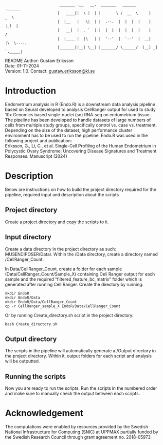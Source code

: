                              _______ .__   __.  _______   ______      .______      
                            |   ____||  \ |  | |       \ /  __  \     |   _  \     
                            |  |__   |   \|  | |  .--.  |  |  |  |    |  |_)  |    
                            |   __|  |  . `  | |  |  |  |  |  |  |    |      /     
                            |  |____ |  |\   | |  '--'  |  `--'  |  __|  |\  \----.
                            |_______||__| \__| |_______/ \______/  (__) _| `._____|
                                                                           

README
Author: Gustaw Eriksson  
Date: 01-11-2024  
Version: 1.0. 
Contact: gustaw.eriksson@ki.se  

# Introduction
Endometrium analysis in R (Endo.R) is a downstream data analysis pipeline based on Seurat developed to analysis CellRanger output for used to study 10x Genomics based single-nuclei (sn) RNA-seq on endometrium tissue. The pipeline has been developed to handle datasets of large numbers of cells from multiple study groups, specifically control vs. case vs. treatment. Depending on the size of the dataset, high performance cluster environment has to be used to run the pipeline. Endo.R was used in the following project and publication:  
Eriksson, G., Li, C., et al. Single-Cell Profiling of the Human Endometrium in Polycystic Ovary Syndrome: Uncovering Disease Signatures and Treatment Responses. Manuscript (2024)

# Description
Below are instructions on how to build the project directory required for the pipeline, required input and description about the scripts

## Project directory
Create a project directory and copy the scripts to it.

## Input directory
Create a data directory in the project directory as such: MUSENDIPOSER/Data/. Within the /Data directory, create a directory named /CellRanger_Count.  

In Data/CellRanger_Count, create a folder for each sample (Data/CellRanger_Count/Sample_X) containing Cell Ranger output for each sample and the required "filtered_feature_bc_matrix" folder which is generated after running Cell Ranger.    Create the directory by running:

```
mkdir EndoR  
mkdir EndoR/Data  
mkdir EndoR/Data/CellRanger_Count  
cp -r CellRanger_sample_X EndoR/Data/CellRanger_Count
```
Or by running Create_directory.sh script in the project directory:

```
bash Create_directory.sh
```
## Output directory
The scripts in the pipeline will automatically generate a /Output directory in the project directory. Within it, output folders for each script and analysis will be outputted.

## Running the scripts
Now you are ready to run the scripts. Run the scripts in the numbered order and make sure to manually check the output between each scripts.

# Acknowledgement

The computations were enabled by resources provided by the Swedish National Infrastructure for Computing (SNIC) at UPPMAX partially funded by the Swedish Research Council through grant agreement no. 2018-05973.
